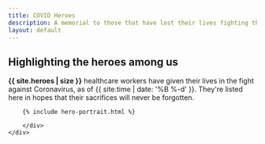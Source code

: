 ```yaml
---
title: COVID Heroes
description: A memorial to those that have lost their lives fighting the COVID-19 pandemic.
layout: default
---
```


<section class="usa-section usa-section--dark">
	<div class="grid-container">
		<div class=" grid-row grid-gap">
			<div class="tablet:grid-col-4">
			<h2 class="font-heading-xl margin-top-0 tablet:margin-bottom-0">Highlighting the heroes among us</h2>
			</div>
			<div class="tablet:grid-col-8 usa-prose">
			<p><strong>{{ site.heroes | size }}</strong> healthcare workers have given their lives in the fight against Coronavirus, as of {{ site.time | date: '%B %-d' }}. They're listed here in hopes that their sacrifices will never be forgotten.</p>
			</div>
		</div>
	</div>
</section>




<section class="usa-graphic-list usa-section">
	<div class="grid-container">
		<div class="grid-row">
		
		{% include hero-portrait.html %}		
		
		</div>
	</div>
</section>
